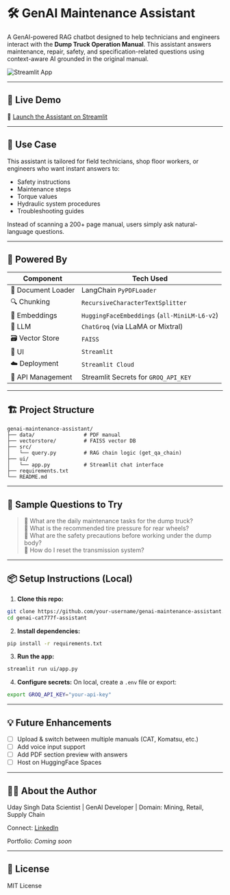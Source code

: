 # 🛠️ GenAI Maintenance Assistant

A GenAI-powered RAG chatbot designed to help technicians and engineers interact with the **Dump Truck Operation Manual**. This assistant answers maintenance, repair, safety, and specification-related questions using context-aware AI grounded in the original manual.

![Streamlit App](https://streamlit.io/images/brand/streamlit-logo-primary-colormark-darktext.png)

---

## 🚀 Live Demo

🔗 [Launch the Assistant on Streamlit](https://genaimaintenanceassistant.streamlit.app/)

---

## 🎯 Use Case

This assistant is tailored for field technicians, shop floor workers, or engineers who want instant answers to:

- Safety instructions  
- Maintenance steps  
- Torque values  
- Hydraulic system procedures  
- Troubleshooting guides  

Instead of scanning a 200+ page manual, users simply ask natural-language questions.

---

## 🧠 Powered By

| Component             | Tech Used |
|----------------------|-----------|
| 🧾 Document Loader    | LangChain `PyPDFLoader` |
| 🔍 Chunking           | `RecursiveCharacterTextSplitter` |
| 📐 Embeddings         | `HuggingFaceEmbeddings` (`all-MiniLM-L6-v2`) |
| 🧠 LLM                | `ChatGroq` (via LLaMA or Mixtral) |
| 🗃️ Vector Store       | `FAISS` |
| 💬 UI                 | `Streamlit` |
| ☁️ Deployment         | `Streamlit Cloud` |
| 🔐 API Management     | Streamlit Secrets for `GROQ_API_KEY` |

---

## 🏗️ Project Structure

```
genai-maintenance-assistant/
├── data/                # PDF manual
├── vectorstore/         # FAISS vector DB
├── src/
│   └── query.py         # RAG chain logic (get_qa_chain)
├── ui/
│   └── app.py           # Streamlit chat interface
├── requirements.txt
└── README.md
```

---

## 🧪 Sample Questions to Try

> 🔹 What are the daily maintenance tasks for the dump truck?  
> 🔹 What is the recommended tire pressure for rear wheels?  
> 🔹 What are the safety precautions before working under the dump body?  
> 🔹 How do I reset the transmission system?

---

## 📦 Setup Instructions (Local)

1. **Clone this repo:**
```bash
git clone https://github.com/your-username/genai-maintenance-assistant.git
cd genai-cat777f-assistant
```

2. **Install dependencies:**
```bash
pip install -r requirements.txt
```

3. **Run the app:**
```bash
streamlit run ui/app.py
```

4. **Configure secrets:**
On local, create a `.env` file or export:
```bash
export GROQ_API_KEY="your-api-key"
```

---

## 💡 Future Enhancements

- [ ] Upload & switch between multiple manuals (CAT, Komatsu, etc.)
- [ ] Add voice input support
- [ ] Add PDF section preview with answers
- [ ] Host on HuggingFace Spaces

---

## 🙋‍♂️ About the Author
Uday Singh
Data Scientist | GenAI Developer | Domain: Mining, Retail, Supply Chain

Connect: [LinkedIn](https://www.linkedin.com/in/udaysingh3/)

Portfolio: *Coming soon*

---

## 📄 License

MIT License